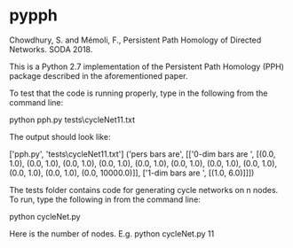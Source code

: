 # pypph
Chowdhury, S. and Mémoli, F., Persistent Path Homology of Directed Networks. SODA 2018.

This is a Python 2.7 implementation of the Persistent Path Homology (PPH) package described in the aforementioned paper. 

To test that the code is running properly, type in the following from the command line:

  python pph.py tests\cycleNet11.txt

The output should look like:

['pph.py', 'tests\\cycleNet11.txt']
('pers bars are', [['0-dim bars are ', [(0.0, 1.0), (0.0, 1.0), (0.0, 1.0), (0.0, 1.0), (0.0, 1.0), (0.0, 1.0), (0.0, 1.0), (0.0, 1.0), (0.0, 1.0), (0.0, 1.0), (0.0, 10000.0)]], ['1-dim bars are ', [(1.0, 6.0)]]])



The tests folder contains code for generating cycle networks on n nodes. To run, type the following in from the command line:

  python cycleNet.py <n>
  
Here <n> is the number of nodes. E.g.
  python cycleNet.py 11
